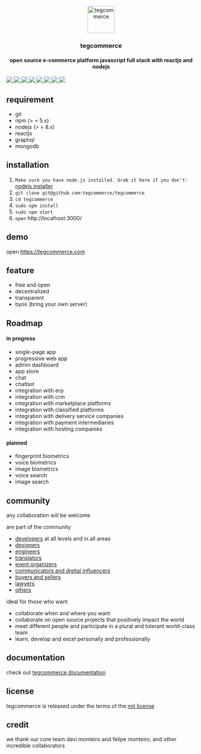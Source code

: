<p align="center">
    <a href="https://tegcommerce.org/">
    <img src="https://github.com/tegcommerce/tegcommerce/blob/master/public/img/favicons/logo.png" alt="tegcommerce" width="72" height="72">
  </a>
</p>
<h3 align="center">tegcommerce</h3>
<h4 align="center">open source e-commerce platform javascript full stack with reactjs and nodejs</h4>

<div class="badges-holder">
  
  <a href="https://join.slack.com/t/tegcommerce/shared_invite/enQtNjE3MzkwNDYyMDM5LWU4MmRiNTM4ZGQxMzc3MTNmOTAwMDczNWVhMTdiNGM2M2IxYjI1M2JmNDlkMDM5MDY4M2ZhYzQ3Y2ViYTY3MDU">
	  <img src="https://img.shields.io/badge/slack-tegcommerce-green.svg?style=flat-square">
  </a>
	<a href="https://github.com/tegcommerce/tegcommerce/blob/master/LICENSE">
		<img src="https://img.shields.io/badge/license-MIT-%23373737.svg">
	</a>
  <a href="https://github.com/tegcommerce/tegcommerce/search?l=javascript">
  	<img src="https://img.shields.io/github/languages/top/tegcommerce/tegcommerce.svg">
	</a>
  <a href="https://github.com/tegcommerce/tegcommerce/commits/master">
		<img src="https://img.shields.io/github/last-commit/tegcommerce/tegcommerce.svg">
	</a>
  <a href="https://github.com/tegcommerce/tegcommerce/issues">
  	<img src="https://img.shields.io/github/issues-closed/tegcommerce/tegcommerce.svg">
	</a>
  <a href="https://github.com/tegcommerce/tegcommerce/pulls">
  	<img src="https://img.shields.io/github/issues-pr-closed/tegcommerce/tegcommerce.svg">
	</a>
  <a href="https://github.com/tegcommerce/tegcommerce/graphs/contributors">
  	<img src="https://img.shields.io/github/contributors/tegcommerce/tegcommerce.svg">
	</a>
  <a href="https://tegcommerce.org/">
  	<img src="https://img.shields.io/website/https/tegcommerce.org.svg">
	</a>
  </div>

## requirement

* git
* npm (> = 5.x)
* nodejs (> = 8.x)
* reactjs
* graphql
* mongodb

## installation

1. `Make sure you have node.js installed. Grab it here if you don't:` [nodejs installer](https://nodejs.org/en/download/)
1. `git clone git@github.com:tegcommerce/tegcommerce`
1. `cd tegcommerce`
1. `sudo npm install`
1. `sudo npm start`
1. `open` http://localhost:3000/

## demo
open https://tegcommerce.com

## feature

* free and open
* decentralized
* transparent
* byos (bring your own server)

## Roadmap

#### in progress

* single-page app
* progressive web app
* admin dashboard
* app store
* chat
* chatbot
* integration with erp
* integration with crm
* integration with marketplace platforms
* integration with classified platforms
* integration with delivery service companies
* integration with payment intermediaries
* integration with hosting companies

#### planned

* fingerprint biometrics
* voice biometrics
* image biometrics
* voice search
* image search

## community

any collaboration will be welcome

are part of the community

* [developers](https://join.slack.com/t/tegcommerce/shared_invite/enQtNjE3MzkwNDYyMDM5LWU4MmRiNTM4ZGQxMzc3MTNmOTAwMDczNWVhMTdiNGM2M2IxYjI1M2JmNDlkMDM5MDY4M2ZhYzQ3Y2ViYTY3MDU) at all levels and in all areas
* [designers](https://join.slack.com/t/tegcommerce/shared_invite/enQtNjE3MzkwNDYyMDM5LWU4MmRiNTM4ZGQxMzc3MTNmOTAwMDczNWVhMTdiNGM2M2IxYjI1M2JmNDlkMDM5MDY4M2ZhYzQ3Y2ViYTY3MDU)
* [engineers](https://join.slack.com/t/tegcommerce/shared_invite/enQtNjE3MzkwNDYyMDM5LWU4MmRiNTM4ZGQxMzc3MTNmOTAwMDczNWVhMTdiNGM2M2IxYjI1M2JmNDlkMDM5MDY4M2ZhYzQ3Y2ViYTY3MDU)
* [translators](https://join.slack.com/t/tegcommerce/shared_invite/enQtNjE3MzkwNDYyMDM5LWU4MmRiNTM4ZGQxMzc3MTNmOTAwMDczNWVhMTdiNGM2M2IxYjI1M2JmNDlkMDM5MDY4M2ZhYzQ3Y2ViYTY3MDU)
* [event organizers](https://join.slack.com/t/tegcommerce/shared_invite/enQtNjE3MzkwNDYyMDM5LWU4MmRiNTM4ZGQxMzc3MTNmOTAwMDczNWVhMTdiNGM2M2IxYjI1M2JmNDlkMDM5MDY4M2ZhYzQ3Y2ViYTY3MDU)
* [communicators and digital influencers](https://join.slack.com/t/tegcommerce/shared_invite/enQtNjE3MzkwNDYyMDM5LWU4MmRiNTM4ZGQxMzc3MTNmOTAwMDczNWVhMTdiNGM2M2IxYjI1M2JmNDlkMDM5MDY4M2ZhYzQ3Y2ViYTY3MDU)
* [buyers and sellers](https://join.slack.com/t/tegcommerce/shared_invite/enQtNjE3MzkwNDYyMDM5LWU4MmRiNTM4ZGQxMzc3MTNmOTAwMDczNWVhMTdiNGM2M2IxYjI1M2JmNDlkMDM5MDY4M2ZhYzQ3Y2ViYTY3MDU)
* [lawyers](https://join.slack.com/t/tegcommerce/shared_invite/enQtNjE3MzkwNDYyMDM5LWU4MmRiNTM4ZGQxMzc3MTNmOTAwMDczNWVhMTdiNGM2M2IxYjI1M2JmNDlkMDM5MDY4M2ZhYzQ3Y2ViYTY3MDU)
* [others](https://join.slack.com/t/tegcommerce/shared_invite/enQtNjE3MzkwNDYyMDM5LWU4MmRiNTM4ZGQxMzc3MTNmOTAwMDczNWVhMTdiNGM2M2IxYjI1M2JmNDlkMDM5MDY4M2ZhYzQ3Y2ViYTY3MDU)

ideal for those who want

* collaborate when and where you want
* collaborate on open source projects that positively impact the world
* meet different people and participate in a plural and tolerant world-class team
* learn, develop and excel personally and professionally

## documentation

check out [tegcommerce documentation](link)

## license

tegcommerce is released under the terms of the [mit license](https://opensource.org/licenses/MIT)

## credit

we thank our core team davi monteiro and felipe monteiro, and other incredible collaborators

